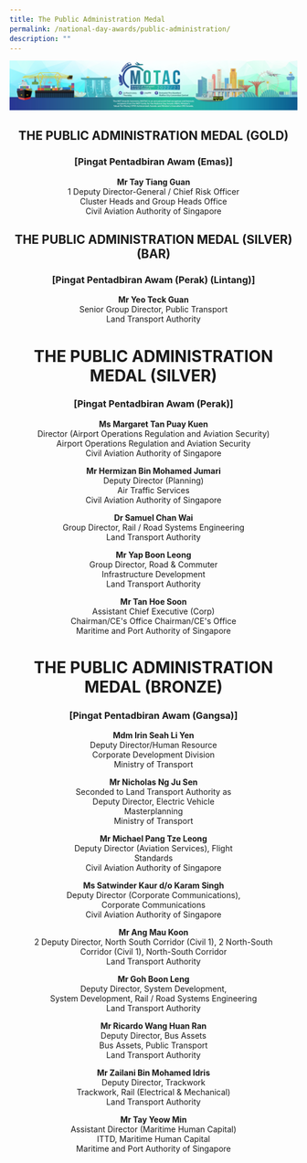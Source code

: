 ```yaml
---
title: The Public Administration Medal
permalink: /national-day-awards/public-administration/
description: ""
---
```

![](/images/hero.png) 

<center>
  <h2>THE PUBLIC ADMINISTRATION MEDAL (GOLD)</h2>
  <h3>[Pingat Pentadbiran Awam (Emas)]</h3>
</center>
<center>
  <p>
    <b>Mr Tay Tiang Guan</b>
    <br>1 Deputy Director-General / Chief Risk Officer <br> Cluster Heads and Group Heads Office <br> Civil Aviation Authority of Singapore
  </p>
</center>
<center>
  <h2>THE PUBLIC ADMINISTRATION MEDAL (SILVER)(BAR)</h2>
  <h3>[Pingat Pentadbiran Awam (Perak) (Lintang)]</h3>
</center>
<center>
  <p>
    <b>Mr Yeo Teck Guan</b>
    <br> Senior Group Director, Public Transport <br> Land Transport Authority
  </p>
</center>
<center>
  <h1>THE PUBLIC ADMINISTRATION MEDAL (SILVER)</h1>
  <h3>[Pingat Pentadbiran Awam (Perak)]</h3>
</center>
<center>
  <p>
    <b>Ms Margaret Tan Puay Kuen</b>
    <br> Director (Airport Operations Regulation and Aviation Security) <br> Airport Operations Regulation and Aviation Security <br> Civil Aviation Authority of Singapore
  </p>
  <p>
    <b>Mr Hermizan Bin Mohamed Jumari</b>
    <br> Deputy Director (Planning) <br> Air Traffic Services <br> Civil Aviation Authority of Singapore
  </p>
  <p>
    <b>Dr Samuel Chan Wai</b>
    <br> Group Director, Rail / Road Systems Engineering <br> Land Transport Authority
  </p>
  <p>
    <b>Mr Yap Boon Leong</b>
    <br> Group Director, Road & Commuter <br> Infrastructure Development <br> Land Transport Authority
  </p>
  <p>
    <b>Mr Tan Hoe Soon</b>
    <br> Assistant Chief Executive (Corp) <br> Chairman/CE's Office Chairman/CE's Office <br> Maritime and Port Authority of Singapore
  </p>
</center>
<center>
  <h1>THE PUBLIC ADMINISTRATION MEDAL (BRONZE)</h1>
  <h3>[Pingat Pentadbiran Awam (Gangsa)]</h3>
</center>
<center>
  <p>
    <b>Mdm Irin Seah Li Yen</b>
    <br> Deputy Director/Human Resource <br> Corporate Development Division <br> Ministry of Transport
  </p>
  <p>
    <b>Mr Nicholas Ng Ju Sen</b>
    <br> Seconded to Land Transport Authority as <br> Deputy Director, Electric Vehicle <br> Masterplanning <br> Ministry of Transport
  </p>
  <p>
    <b>Mr Michael Pang Tze Leong</b>
    <br> Deputy Director (Aviation Services), Flight <br> Standards <br> Civil Aviation Authority of Singapore
  </p>
  <p>
    <b>Ms Satwinder Kaur d/o Karam Singh</b>
    <br> Deputy Director (Corporate Communications), <br> Corporate Communications <br> Civil Aviation Authority of Singapore
  </p>
  <p>
    <b>Mr Ang Mau Koon</b>
    <br> 2 Deputy Director, North South Corridor (Civil 1), 2 North-South <br> Corridor (Civil 1), North-South Corridor <br> Land Transport Authority
  </p>
  <p>
    <b>Mr Goh Boon Leng</b>
    <br> Deputy Director, System Development, <br> System Development, Rail / Road Systems Engineering <br> Land Transport Authority
  </p>
  <p>
    <b>Mr Ricardo Wang Huan Ran</b>
    <br> Deputy Director, Bus Assets <br> Bus Assets, Public Transport <br> Land Transport Authority
  </p>
  <p>
    <b>Mr Zailani Bin Mohamed Idris</b>
    <br> Deputy Director, Trackwork <br> Trackwork, Rail (Electrical &amp; Mechanical) <br> Land Transport Authority
  </p>
  <p>
    <b>Mr Tay Yeow Min</b>
    <br> Assistant Director (Maritime Human Capital) <br> ITTD, Maritime Human Capital <br> Maritime and Port Authority of Singapore
  </p>
</center>